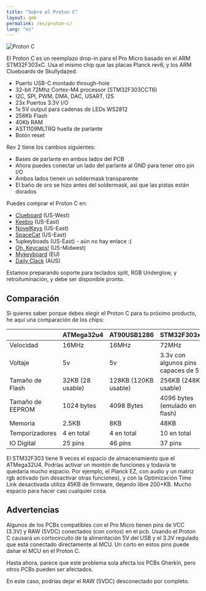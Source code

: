 ```yaml
---
title: "Sobre el Proton C"
layout: qmk
permalink: /es/proton-c/
lang: "es"
---
```


<img src="https://i.imgur.com/GdsN1Rd.jpg" alt="Proton C" />

El Proton C es un reemplazo drop-in para el Pro Micro basado en el ARM STM32F303xC. Usa el mismo chip que las placas Planck rev6, y los ARM Clueboards de Skullydazed.

* Puerto USB-C montado through-hole
* 32-bit 72Mhz Cortex-M4 processor (STM32F303CCT6)
* I2C, SPI, PWM, DMA, DAC, USART, I2S
* 23x Puertos 3.3V I/O
* 1x 5V output para cadenas de LEDs WS2812
* 256Kb Flash
* 40Kb RAM
* AST1109MLTRQ huella de parlante
* Botón reset

Rev 2 tiene los cambios siguientes:

* Bases de parlante en ambos lados del PCB
* Ahora puedes conectar un lado del parlante al GND para tener otro pin I/O
* Ambos lados tienen un soldermask transparente
* El baño de oro se hizo antes del soldermask, así que las pistas están dorados

Puedes comprar el Proton C en:

* [Clueboard](https://clueboard.co/parts/qmk-proton-c) (US-West)
* [Keebio](https://keeb.io/products/qmk-proton-c) (US-East)
* [NovelKeys](https://novelkeys.xyz/products/qmk-proton-c) (US-East)
* [SpaceCat](https://spacecat.design/products/proton-c-by-qmk) (US-East)
* 1upkeyboads (US-East) - aún no hay enlace :(
* [Oh, Keycaps!](https://ohkeycaps.com/products/proton-c) (US-Midwest)
* [Mykeyboard](https://mykeyboard.eu/catalogue/qmk-proton-c-rev-2_1246/) (EU)
* [Daily Clack](https://dailyclack.com/products/qmk-proton-c) (AUS)

Estamos preparando soporte para teclados split, RGB Underglow, y retroiluminación, y debe ser disponible pronto.

## Comparación

Si quieres saber porque debes elegir el Proton C para tu próximo producto, he aquí una comparación de los chips:

&nbsp;           | ATMega32u4          | AT90USB1286          | STM32F303xC
---------------- | ------------------- | -------------------- | ----------------
Velocidad        | 16MHz               | 16MHz                | 72MHz
Voltaje          | 5v                  | 5v                   | 3.3v con algunos pins capaces de 5v
Tamaño de Flash  | 32KB (28 usable)    | 128KB (120KB usable) | 256KB (248KB usable)
Tamaño de EEPROM | 1024 bytes          | 4098 Bytes           | 4096 bytes (emulado en flash)
Memoria          | 2.5KB               | 8KB                  | 48KB
Temporizadores   | 4 en total          | 4 en total           | 10 en total
IO Digital       | 25 pins             | 46 pins              | 37 pins

El STM32F303 tiene 9 veces el espacio de almacenamiento que el ATMega32U4. Podrías activar un montón de funciones y todavía te quedaría mucho espacio. Por ejemplo, el Planck EZ, con audio y un matriz rgb activado (sin desactivar otras funciones), y con la Optimización Time Link desactivada utiliza 45KB de firmware, dejando libre 200+KB. Mucho espacio para hacer casi cualquier cosa.


## Advertencias

Algunos de los PCBs compatibles con el Pro Micro tienen pins de VCC (3.3V) y RAW (5VDC) conectados (con cortos) en el pcb. Usando el Proton C causará un cortocircuito de la alimentación 5V del USB y el 3.3V regulado que está conectado directamente al MCU. Un corto en estos pins puede dañar el MCU en el Proton C.

Hasta ahora, parece que este problema sola afecta los PCBs Gherkin, pero otros PCBs pueden ser afectados.

En este caso, podrías dejar el RAW (5VDC) desconectado por completo.
